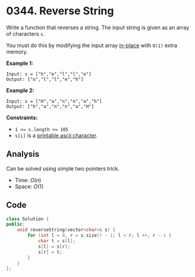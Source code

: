 # 0344. Reverse String

Write a function that reverses a string. The input string is given as an array of characters `s`.

You must do this by modifying the input array [in-place](https://en.wikipedia.org/wiki/In-place_algorithm) with `O(1)` extra memory.

 

**Example 1:**

```
Input: s = ["h","e","l","l","o"]
Output: ["o","l","l","e","h"]
```

**Example 2:**

```
Input: s = ["H","a","n","n","a","h"]
Output: ["h","a","n","n","a","H"]
```

 

**Constraints:**

- `1 <= s.length <= 105`
- `s[i]` is a [printable ascii character](https://en.wikipedia.org/wiki/ASCII#Printable_characters).

## Analysis

Can be solved using simple two pointers trick.

* Time: $O(n)$
* Space: $O(1)$

## Code

```c++
class Solution {
public:
    void reverseString(vector<char>& s) {
        for (int l = 0, r = s.size() - 1; l < r; l ++, r --) {
            char t = s[l];
            s[l] = s[r];
            s[r] = t;
        }
    }
};
```

